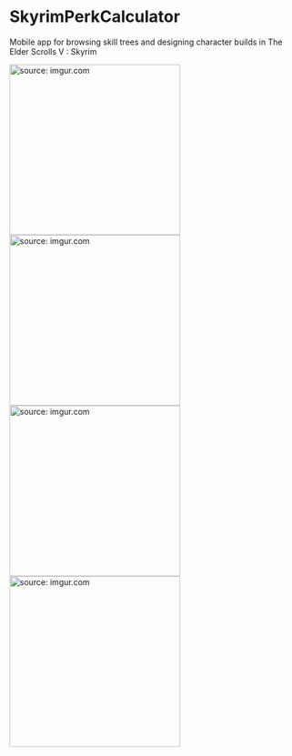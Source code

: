 # SkyrimPerkCalculator
Mobile app for browsing skill trees and designing character builds in The Elder Scrolls V : Skyrim

<a href="https://imgur.com/9SlMaO7"><img src="https://i.imgur.com/9SlMaO7.jpg" title="source: imgur.com" width="300"/></a>
<a href="https://imgur.com/l9ZOi2e"><img src="https://i.imgur.com/l9ZOi2e.jpg" title="source: imgur.com" width="300"/></a>
<a href="https://imgur.com/IWHE5An"><img src="https://i.imgur.com/IWHE5An.jpg" title="source: imgur.com" width="300"/></a>
<a href="https://imgur.com/YXjNEzf"><img src="https://i.imgur.com/YXjNEzf.jpg" title="source: imgur.com" width="300"/></a>
